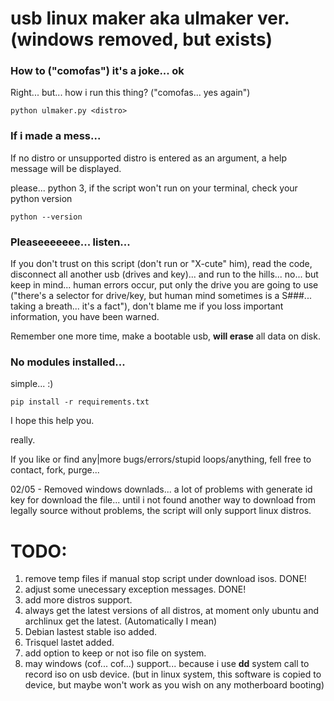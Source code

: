 # usb linux maker aka ulmaker ver. (windows removed, but exists)

### How to ("comofas") it's a joke... ok
Right... but... how i run this thing? ("comofas... yes again")
```
python ulmaker.py <distro>
```

### If i made a mess...
If no distro or unsupported distro is entered as an argument, a help message will be displayed.

please... python 3, if the script won't run on your terminal, check your python version
```
python --version
```

### Pleaseeeeeee... listen...
If you don't trust on this script (don't run or "X-cute" him), read the code, disconnect all another usb (drives and key)... and run to the hills... no... but keep in mind... human errors occur, put only the drive you are going to use ("there's a selector for drive/key, but human mind sometimes is a S###... taking a breath... it's a fact"), don't blame me if you loss important information, you have been warned.

Remember one more time, make a bootable usb, **will erase** all data on disk.

### No modules installed...
simple... :)
```
pip install -r requirements.txt
```

I hope this help you.

really.


If you like or find any|more bugs/errors/stupid loops/anything, fell free to contact, fork, purge...


02/05 - Removed windows downlads... a lot of problems with generate id key for download the file... until i not found another way to download from legally source without problems, the script will only support linux distros.


# TODO:
1. remove temp files if manual stop script under download isos. DONE!
1. adjust some unecessary exception messages. DONE!
1. add more distros support.
1. always get the latest versions of all distros, at moment only ubuntu and archlinux get the latest. (Automatically I mean)
  1. Debian lastest stable iso added.
  1. Trisquel lastet added.
1. add option to keep or not iso file on system.
1. may windows (cof... cof...) support... because i use **dd** system call to record iso on usb device. (but in linux system, this software is copied to device, but maybe won't work as you wish on any motherboard booting)
